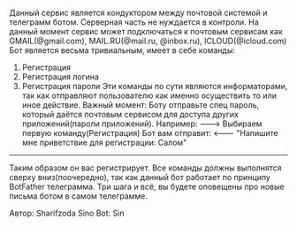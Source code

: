 Данный сервис является кондуктором между почтовой системой и
телеграмм ботом. Серверная часть не нуждается в контроли.
На данный момент сервис может подключаться к почтовым сервисам как
GMAIL(@gmail.com), MAIL.RU(@mail.ru, @inbox.ru), ICLOUD(@icloud.com)
Бот является весьма тривиальным, имеет в себе команды:
1. Регистрация
2. Регистрация логина
3. Регистрация пароли
Эти команды по сути являются информаторами, так как
отправляют пользователю как именно осуществить то или иное действие.
Важный момент: Боту отправьте спец пароль, который даётся почтовым сервисом для
доступа других приложений(пароли приложений).
Например:
---> Выбираем первую команду(Регистрация)
Бот вам отправит:
<--- "Напишите мне приветствие для регистрации: Салом"
-----------------------------------------------------------------
Таким образом он вас регистрирует. Все команды должны выполнятся
сверху вниз(поочередно), так как данный бот работает по принципу
BotFather телеграмма. Три шага и всё, вы будете оповещены про новые письма
ботом в самом телеграмме.

Автор: Sharifzoda Sino
Bot: Sin